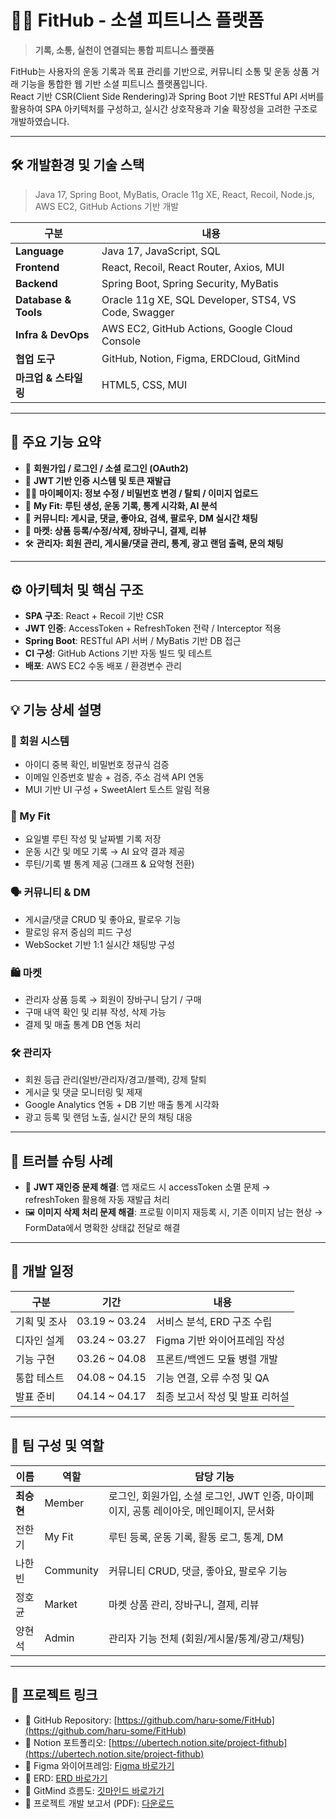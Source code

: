 # 🏋️‍♂️ FitHub - 소셜 피트니스 플랫폼

> **기록, 소통, 실천이 연결되는 통합 피트니스 플랫폼**

FitHub는 사용자의 운동 기록과 목표 관리를 기반으로, 커뮤니티 소통 및 운동 상품 거래 기능을
통합한 웹 기반 소셜 피트니스 플랫폼입니다.  
React 기반 CSR(Client Side Rendering)과 Spring Boot 기반 RESTful API 서버를 활용하여 SPA 아키텍처를 구성하고,
실시간 상호작용과 기술 확장성을 고려한 구조로 개발하였습니다.

---

## 🛠️ 개발환경 및 기술 스택

> Java 17, Spring Boot, MyBatis, Oracle 11g XE, React, Recoil, Node.js, AWS EC2, GitHub Actions 기반 개발

| 구분 | 내용 |
|--------|---------|
| **Language** | Java 17, JavaScript, SQL |
| **Frontend** | React, Recoil, React Router, Axios, MUI |
| **Backend** | Spring Boot, Spring Security, MyBatis |
| **Database & Tools** | Oracle 11g XE, SQL Developer, STS4, VS Code, Swagger |
| **Infra & DevOps** | AWS EC2, GitHub Actions, Google Cloud Console |
| **협업 도구** | GitHub, Notion, Figma, ERDCloud, GitMind |
| **마크업 & 스타일링** | HTML5, CSS, MUI |

---

## 📌 주요 기능 요약

- 🧾 **회원가입 / 로그인 / 소셜 로그인 (OAuth2)**
- 🔑 **JWT 기반 인증 시스템 및 토큰 재발급**
- 🧍‍♂️ **마이페이지: 정보 수정 / 비밀번호 변경 / 탈퇴 / 이미지 업로드**
- 🏃 **My Fit: 루틴 생성, 운동 기록, 통계 시각화, AI 분석**
- 📝 **커뮤니티: 게시글, 댓글, 좋아요, 검색, 팔로우, DM 실시간 채팅**
- 🛒 **마켓: 상품 등록/수정/삭제, 장바구니, 결제, 리뷰**
- 🛠 **관리자: 회원 관리, 게시물/댓글 관리, 통계, 광고 랜덤 출력, 문의 채팅**

---

## ⚙️ 아키텍처 및 핵심 구조

- **SPA 구조**: React + Recoil 기반 CSR
- **JWT 인증**: AccessToken + RefreshToken 전략 / Interceptor 적용
- **Spring Boot**: RESTful API 서버 / MyBatis 기반 DB 접근
- **CI 구성**: GitHub Actions 기반 자동 빌드 및 테스트
- **배포**: AWS EC2 수동 배포 / 환경변수 관리

---

## 💡 기능 상세 설명

### 👤 회원 시스템
- 아이디 중복 확인, 비밀번호 정규식 검증
- 이메일 인증번호 발송 + 검증, 주소 검색 API 연동
- MUI 기반 UI 구성 + SweetAlert 토스트 알림 적용

### 🏃 My Fit
- 요일별 루틴 작성 및 날짜별 기록 저장
- 운동 시간 및 메모 기록 → AI 요약 결과 제공
- 루틴/기록 별 통계 제공 (그래프 & 요약형 전환)

### 🗣 커뮤니티 & DM
- 게시글/댓글 CRUD 및 좋아요, 팔로우 기능
- 팔로잉 유저 중심의 피드 구성
- WebSocket 기반 1:1 실시간 채팅방 구성

### 🛍 마켓
- 관리자 상품 등록 → 회원이 장바구니 담기 / 구매
- 구매 내역 확인 및 리뷰 작성, 삭제 가능
- 결제 및 매출 통계 DB 연동 처리

### 🛠 관리자
- 회원 등급 관리(일반/관리자/경고/블랙), 강제 탈퇴
- 게시글 및 댓글 모니터링 및 제재
- Google Analytics 연동 + DB 기반 매출 통계 시각화
- 광고 등록 및 랜덤 노출, 실시간 문의 채팅 대응

---

## 🧠 트러블 슈팅 사례

- 🔄 **JWT 재인증 문제 해결**: 앱 재로드 시 accessToken 소멸 문제 → refreshToken 활용해 자동 재발급 처리
- 🖼 **이미지 삭제 처리 문제 해결**: 프로필 이미지 재등록 시, 기존 이미지 남는 현상 → FormData에서 명확한 상태값 전달로 해결

---

## 📆 개발 일정

| 구분 | 기간 | 내용 |
|-------|-------|---------|
| 기획 및 조사 | 03.19 ~ 03.24 | 서비스 분석, ERD 구조 수립 |
| 디자인 설계 | 03.24 ~ 03.27 | Figma 기반 와이어프레임 작성 |
| 기능 구현 | 03.26 ~ 04.08 | 프론트/백엔드 모듈 병렬 개발 |
| 통합 테스트 | 04.08 ~ 04.15 | 기능 연결, 오류 수정 및 QA |
| 발표 준비 | 04.14 ~ 04.17 | 최종 보고서 작성 및 발표 리허설 |

---

## 🤝 팀 구성 및 역할

| 이름 | 역할 | 담당 기능 |
|-------|------|------------|
| **최승현** | Member | 로그인, 회원가입, 소셜 로그인, JWT 인증, 마이페이지, 공통 레이아웃, 메인페이지, 문서화 |
| 전한기 | My Fit | 루틴 등록, 운동 기록, 활동 로그, 통계, DM |
| 나한빈 | Community | 커뮤니티 CRUD, 댓글, 좋아요, 팔로우 기능 |
| 정호균 | Market | 마켓 상품 관리, 장바구니, 결제, 리뷰 |
| 양현석 | Admin | 관리자 기능 전체 (회원/게시물/통계/광고/채팅) |

---

## 🔗 프로젝트 링크

- 🔗 GitHub Repository: [https://github.com/haru-some/FitHub](https://github.com/haru-some/FitHub)
- 📑 Notion 포트폴리오: [https://ubertech.notion.site/project-fithub](https://ubertech.notion.site/project-fithub)
- 🎨 Figma 와이어프레임: [Figma 바로가기](https://www.figma.com/design/OSrMPywXNgLBfsVaFrVCUc/FitHub)
- 🧠 ERD: [ERD 바로가기 ](https://www.erdcloud.com/p/RN4KimsQuj8Xq65aK)
- 📌 GitMind 흐름도: [깃마인드 바로가기](https://gitmind.com/app/docs/mnm9yxj0)
- 📘 프로젝트 개발 보고서 (PDF): [다운로드](./docs/FitHub_프로젝트_개발보고서.pdf)

